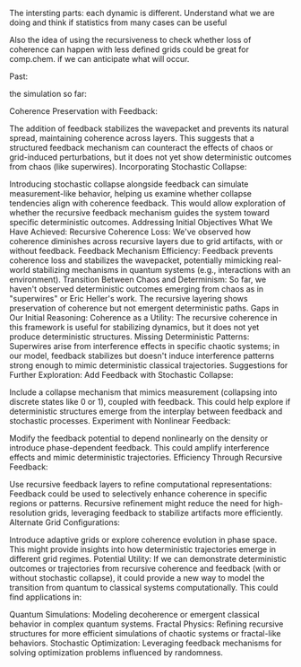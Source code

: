 The intersting parts: each dynamic is different. Understand what we are doing and think if statistics from many cases can be useful

Also the idea of using the recursiveness to check whether loss of coherence can happen with less defined grids could be great for comp.chem. if we can anticipate what will occur.


Past:

the simulation so far:

Coherence Preservation with Feedback:

The addition of feedback stabilizes the wavepacket and prevents its natural spread, maintaining coherence across layers.
This suggests that a structured feedback mechanism can counteract the effects of chaos or grid-induced perturbations, but it does not yet show deterministic outcomes from chaos (like superwires).
Incorporating Stochastic Collapse:

Introducing stochastic collapse alongside feedback can simulate measurement-like behavior, helping us examine whether collapse tendencies align with coherence feedback.
This would allow exploration of whether the recursive feedback mechanism guides the system toward specific deterministic outcomes.
Addressing Initial Objectives
What We Have Achieved:
Recursive Coherence Loss: We've observed how coherence diminishes across recursive layers due to grid artifacts, with or without feedback.
Feedback Mechanism Efficiency: Feedback prevents coherence loss and stabilizes the wavepacket, potentially mimicking real-world stabilizing mechanisms in quantum systems (e.g., interactions with an environment).
Transition Between Chaos and Determinism: So far, we haven't observed deterministic outcomes emerging from chaos as in "superwires" or Eric Heller's work. The recursive layering shows preservation of coherence but not emergent deterministic paths.
Gaps in Our Initial Reasoning:
Coherence as a Utility: The recursive coherence in this framework is useful for stabilizing dynamics, but it does not yet produce deterministic structures.
Missing Deterministic Patterns: Superwires arise from interference effects in specific chaotic systems; in our model, feedback stabilizes but doesn't induce interference patterns strong enough to mimic deterministic classical trajectories.
Suggestions for Further Exploration:
Add Feedback with Stochastic Collapse:

Include a collapse mechanism that mimics measurement (collapsing into discrete states like 0 or 1), coupled with feedback. This could help explore if deterministic structures emerge from the interplay between feedback and stochastic processes.
Experiment with Nonlinear Feedback:

Modify the feedback potential to depend nonlinearly on the density or introduce phase-dependent feedback. This could amplify interference effects and mimic deterministic trajectories.
Efficiency Through Recursive Feedback:

Use recursive feedback layers to refine computational representations:
Feedback could be used to selectively enhance coherence in specific regions or patterns.
Recursive refinement might reduce the need for high-resolution grids, leveraging feedback to stabilize artifacts more efficiently.
Alternate Grid Configurations:

Introduce adaptive grids or explore coherence evolution in phase space. This might provide insights into how deterministic trajectories emerge in different grid regimes.
Potential Utility:
If we can demonstrate deterministic outcomes or trajectories from recursive coherence and feedback (with or without stochastic collapse), it could provide a new way to model the transition from quantum to classical systems computationally. This could find applications in:

Quantum Simulations: Modeling decoherence or emergent classical behavior in complex quantum systems.
Fractal Physics: Refining recursive structures for more efficient simulations of chaotic systems or fractal-like behaviors.
Stochastic Optimization: Leveraging feedback mechanisms for solving optimization problems influenced by randomness.